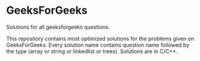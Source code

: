 # GeeksForGeeks
Solutions for all geeksforgeeks questions.

This repository contains most optimized solutions for the problems given on GeeksForGeeks.
Every solution name contains question name followed by the type (array or string or linkedlist or trees).
Solutions are in C/C++.
